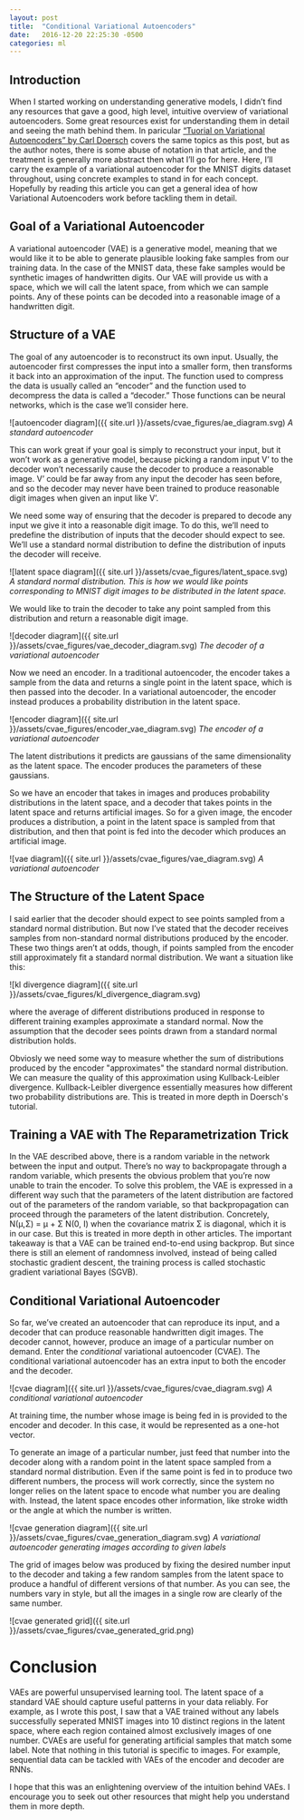 ```yaml
---
layout: post
title:  "Conditional Variational Autoencoders"
date:   2016-12-20 22:25:30 -0500
categories: ml
---
```


## Introduction

When I started working on understanding generative models, I didn’t find any resources that gave a good, high level, intuitive overview of variational autoencoders.  Some great resources exist for understanding them in detail and seeing the math behind them.  In paricular [“Tuorial on Variational Autoencoders” by Carl Doersch](https://arxiv.org/abs/1606.05908) covers the same topics as this post, but as the author notes, there is some abuse of notation in that article, and the treatment is generally more abstract then what I’ll go for here.  Here, I’ll carry the example of a variational autoencoder for the MNIST digits dataset throughout, using concrete examples to stand in for each concept.  Hopefully by reading this article you can get a general idea of how Variational Autoencoders work before tackling them in detail.

## Goal of a Variational Autoencoder

A variational autoencoder (VAE) is a generative model, meaning that we would like it to be able to generate plausible looking fake samples from our training data.  In the case of the MNIST data, these fake samples would be synthetic images of handwritten digits.  Our VAE will provide us with a space, which we will call the latent space, from which we can sample points.  Any of these points can be decoded into a reasonable image of a handwritten digit.

## Structure of a VAE

The goal of any autoencoder is to reconstruct its own input.  Usually, the autoencoder first compresses the input into a smaller form, then transforms it back into an approximation of the input.   The function used to compress the data is usually called an “encoder” and the function used to decompress the data is called a “decoder.”  Those functions can be neural networks, which is the case we’ll consider here.

![autoencoder diagram]({{ site.url }}/assets/cvae_figures/ae_diagram.svg)
*A standard autoencoder*


This can work great if your goal is simply to reconstruct your input, but it won’t work as a generative model, because picking a random input V’ to the decoder won’t necessarily cause the decoder to produce a reasonable image.  V’ could be far away from any input the decoder has seen before, and so the decoder may never have been trained to produce reasonable digit images when given an input like V’.

We need some way of ensuring that the decoder is prepared to decode any input we give it into a reasonable digit image.  To do this, we’ll need to predefine the distribution of inputs that the decoder should expect to see.  We’ll use a standard normal distribution to define the distribution of inputs the decoder will receive.

![latent space diagram]({{ site.url }}/assets/cvae_figures/latent_space.svg)
*A standard normal distribution.  This is how we would like points corresponding to MNIST digit images to be distributed in the latent space.*

We would like to train the decoder to take any point sampled from this distribution and return a reasonable digit image.  

![decoder diagram]({{ site.url }}/assets/cvae_figures/vae_decoder_diagram.svg)
*The decoder of a variational autoencoder*


Now we need an encoder.  In a traditional autoencoder, the encoder takes a sample from the data and returns a single point in the latent space, which is then passed into the decoder.  In a variational autoencoder, the encoder instead produces a probability distribution in the latent space.

![encoder diagram]({{ site.url }}/assets/cvae_figures/encoder_vae_diagram.svg)
*The encoder of a variational autoencoder*

The latent distributions it predicts are gaussians of the same dimensionality as the latent space.  The encoder produces the parameters of these gaussians.

So we have an encoder that takes in images and produces probability distributions in the latent space, and a decoder that takes points in the latent space and returns artificial images.  So for a given image, the encoder produces a distribution, a point in the latent space is sampled from that distribution, and then that point is fed into the decoder which produces an artificial image.

![vae diagram]({{ site.url }}/assets/cvae_figures/vae_diagram.svg)
*A variational autoencoder*

## The Structure of the Latent Space

I said earlier that the decoder should expect to see points sampled from a standard normal distribution.  But now I’ve stated that the decoder receives samples from non-standard normal distributions produced by the encoder.  These two things aren’t at odds, though, if points sampled from the encoder still approximately fit a standard normal distribution.  We want a situation like this:

![kl divergence diagram]({{ site.url }}/assets/cvae_figures/kl_divergence_diagram.svg)


where the average of different distributions produced in response to different training examples approximate a standard normal.  Now the assumption that the decoder sees points drawn from a standard normal distribution holds.

Obviosly we need some way to measure whether the sum of distributions produced by the encoder "approximates" the standard normal distribution.  We can measure the quality of this approximation using Kullback-Leibler divergence.  Kullback-Leibler divergence essentially measures how different two probability distributions are.  This is treated in more depth in Doersch's tutorial.
 
## Training a VAE with The Reparametrization Trick

In the VAE described above, there is a random variable in the network between the input and output.  There’s no way to backpropagate through a random variable, which presents the obvious problem that you’re now unable to train the encoder.  To solve this problem, the VAE is expressed in a different way such that the parameters of the latent distribution are factored out of the parameters of the random variable, so that backpropagation can proceed through the parameters of the latent distribution.  Concretely, N(μ,Σ) = μ + Σ N(0, I) when the covariance matrix Σ is diagonal, which it is in our case.  But this is treated in more depth in other articles.  The important takeaway is that a VAE can be trained end-to-end using backprop.  But since there is still an element of randomness involved, instead of being called stochastic gradient descent, the training process is called stochastic gradient variational Bayes (SGVB).


## Conditional Variational Autoencoder

So far, we’ve created an autoencoder that can reproduce its input, and a decoder that can produce reasonable handwritten digit images.  The decoder cannot, however, produce an image of a particular number on demand.  Enter the *conditional* variational autoencoder (CVAE).  The conditional variational autoencoder has an extra input to both the encoder and the decoder.

![cvae diagram]({{ site.url }}/assets/cvae_figures/cvae_diagram.svg)
*A conditional variational autoencoder*


At training time, the number whose image is being fed in is provided to the encoder and decoder.  In this case, it would be represented as a one-hot vector.  

To generate an image of a particular number, just feed that number into the decoder along with a random point in the latent space sampled from a standard normal distribution.  Even if the same point is fed in to produce two different numbers, the process will work correctly, since the system no longer relies on the latent space to encode what number you are dealing with.  Instead, the latent space encodes other information, like stroke width or the angle at which the number is written.

![cvae generation diagram]({{ site.url }}/assets/cvae_figures/cvae_generation_diagram.svg)
*A variational autoencoder generating images according to given labels*


The grid of images below was produced by fixing the desired number input to the decoder and taking a few random samples from the latent space to produce a handful of different versions of that number.  As you can see, the numbers vary in style, but all the images in a single row are clearly of the same number. 



![cvae generated grid]({{ site.url }}/assets/cvae_figures/cvae_generated_grid.png)



# Conclusion

VAEs are powerful unsupervised learning tool.  The latent space of a standard VAE should capture useful patterns in your data reliably.  For example, as I wrote this post, I saw that a VAE trained without any labels successfully seperated MNIST images into 10 distinct regions in the latent space, where each region contained almost exclusively images of one number.  CVAEs are useful for generating artificial samples that match some label.  Note that nothing in this tutorial is specific to images.  For example, sequential data can be tackled with VAEs of the encoder and decoder are RNNs.

I hope that this was an enlightening overview of the intuition behind VAEs.  I encourage you to seek out other resources that might help you understand them in more depth.